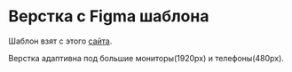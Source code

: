 # Верстка с Figma шаблона

Шаблон взят с этого [сайта](https://www.figma.com/design/i4N8csaahWmJBx9haQvVuu/horseClub-(Copy)?node-id=715-51&node-type=frame&t=gHUqP492gcpvhVAB-0).

Верстка адаптивна под большие мониторы(1920px) и телефоны(480px).